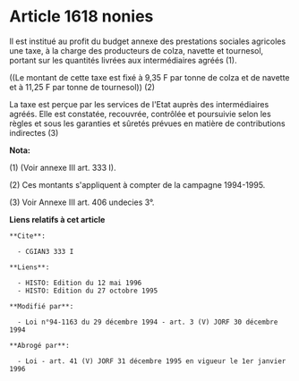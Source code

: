 # Article 1618 nonies

Il est institué au profit du budget annexe des prestations sociales agricoles une taxe, à la charge des producteurs de colza,
navette et tournesol, portant sur les quantités livrées aux intermédiaires agréés (1).

((Le montant de cette taxe est fixé à 9,35 F par tonne de colza et de navette et à 11,25 F par tonne de tournesol)) (2)

La taxe est perçue par les services de l'Etat auprès des intermédiaires agréés. Elle est constatée, recouvrée, contrôlée et
poursuivie selon les règles et sous les garanties et sûretés prévues en matière de contributions indirectes (3)

**Nota:**

(1) (Voir annexe III art. 333 I).

(2) Ces montants s'appliquent à compter de la campagne 1994-1995.

(3) Voir Annexe III art. 406 undecies 3°.

**Liens relatifs à cet article**

	**Cite**:

	  - CGIAN3 333 I

	**Liens**:

	  - HISTO: Edition du 12 mai 1996
	  - HISTO: Edition du 27 octobre 1995

	**Modifié par**:

	  - Loi n°94-1163 du 29 décembre 1994 - art. 3 (V) JORF 30 décembre 1994

	**Abrogé par**:

	  - Loi - art. 41 (V) JORF 31 décembre 1995 en vigueur le 1er janvier 1996
